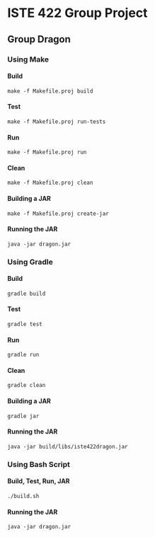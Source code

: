 # ISTE 422 Group Project
## Group Dragon

### Using Make
#### Build
``` make -f Makefile.proj build ```

#### Test
``` make -f Makefile.proj run-tests ```

#### Run
``` make -f Makefile.proj run ```

#### Clean
``` make -f Makefile.proj clean ```

#### Building a JAR
``` make -f Makefile.proj create-jar ```

#### Running the JAR
``` java -jar dragon.jar ```

### Using Gradle
#### Build
``` gradle build ```

#### Test
``` gradle test ```

#### Run
``` gradle run ```

#### Clean
``` gradle clean ```

#### Building a JAR
``` gradle jar ```

#### Running the JAR
``` java -jar build/libs/iste422dragon.jar ```

### Using Bash Script
#### Build, Test, Run, JAR
``` ./build.sh ```

#### Running the JAR
``` java -jar dragon.jar ```

